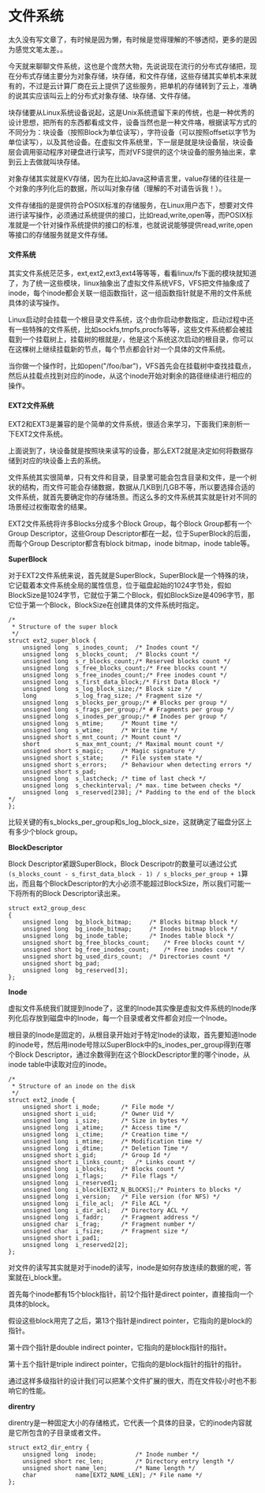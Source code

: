 # 文件系统



太久没有写文章了，有时候是因为懒，有时候是觉得理解的不够透彻，更多的是因为感觉文笔太差。。

今天就来聊聊文件系统，这也是个庞然大物，先说说现在流行的分布式存储把，现在分布式存储主要分为对象存储，块存储，和文件存储，这些存储其实单机本来就有的，不过是云计算厂商在云上提供了这些服务，把单机的存储转到了云上，准确的说其实应该叫云上的分布式对象存储、块存储、文件存储。

块存储要从Linux系统设备说起，这是Unix系统遗留下来的传统，也是一种优秀的设计思想，把所有的东西都看成文件，设备当然也是一种文件咯，根据读写方式的不同分为：块设备（按照Block为单位读写），字符设备（可以按照offset以字节为单位读写），以及其他设备。在虚拟文件系统里，下一层是就是块设备层，块设备层会调用驱动程序对硬盘进行读写，而对VFS提供的这个块设备的服务抽出来，拿到云上去做就叫块存储。

对象存储其实就是KV存储，因为在比如Java这种语言里，value存储的往往是一个对象的序列化后的数据，所以叫对象存储（理解的不对请告诉我！）。

文件存储指的是提供符合POSIX标准的存储服务，在Linux用户态下，想要对文件进行读写操作，必须通过系统提供的接口，比如read,write,open等，而POSIX标准就是一个针对操作系统提供的接口的标准，也就说说能够提供read,write,open等接口的存储服务就是文件存储。

#### 文件系统

其实文件系统茫茫多，ext,ext2,ext3,ext4等等等，看看linux/fs下面的模块就知道了，为了统一这些模块，linux抽象出了虚拟文件系统VFS，VFS把文件抽象成了inode，每个inode都会关联一组函数指针，这一组函数指针就是不用的文件系统具体的读写操作。

Linux启动时会挂载一个根目录文件系统，这个由你启动参数指定，启动过程中还有一些特殊的文件系统，比如sockfs,tmpfs,procfs等等，这些文件系统都会被挂载到一个挂载树上，挂载树的根就是`/`，他是这个系统这次启动的根目录，你可以在这棵树上继续挂载新的节点，每个节点都会针对一个具体的文件系统。

当你做一个操作时，比如open("/foo/bar")，VFS首先会在挂载树中查找挂载点，然后从挂载点找到对应的inode，从这个inode开始对剩余的路径继续进行相应的操作。

#### EXT2文件系统

EXT2和EXT3是兼容的是个简单的文件系统，很适合来学习，下面我们来剖析一下EXT2文件系统。

上面说到了，块设备就是按照块来读写的设备，那么EXT2就是决定如何将数据存储到对应的块设备上去的系统。

文件系统其实很简单，只有文件和目录，目录里可能会包含目录和文件，是一个树状的结构，而文件可能会存储数据，数据从几KB到几GB不等，所以要选择合适的文件系统，就首先要确定你的存储场景。而这么多的文件系统其实就是针对不同的场景经过权衡取舍的结果。

EXT2文件系统将许多Blocks分成多个Block Group，每个Block Group都有一个Group Descriptor，这些Group Descriptor都在一起，位于SuperBlock的后面，而每个Group Descriptor都含有block bitmap，inode bitmap，inode table等。

**SuperBlock**

对于EXT2文件系统来说，首先就是SuperBlock，SuperBlock是一个特殊的块，它记载着本文件系统全局的属性信息，位于磁盘起始的1024字节处，假如BlockSize是1024字节，它就位于第二个Block，假如BlockSize是4096字节，那它位于第一个Block，BlockSize在创建具体的文件系统时指定。

```
/*
 * Structure of the super block
 */
struct ext2_super_block {
	unsigned long  s_inodes_count;	/* Inodes count */
	unsigned long  s_blocks_count;	/* Blocks count */
	unsigned long  s_r_blocks_count;/* Reserved blocks count */
	unsigned long  s_free_blocks_count;/* Free blocks count */
	unsigned long  s_free_inodes_count;/* Free inodes count */
	unsigned long  s_first_data_block;/* First Data Block */
	unsigned long  s_log_block_size;/* Block size */
	long           s_log_frag_size;	/* Fragment size */
	unsigned long  s_blocks_per_group;/* # Blocks per group */
	unsigned long  s_frags_per_group;/* # Fragments per group */
	unsigned long  s_inodes_per_group;/* # Inodes per group */
	unsigned long  s_mtime;		/* Mount time */
	unsigned long  s_wtime;		/* Write time */
	unsigned short s_mnt_count;	/* Mount count */
	short          s_max_mnt_count;	/* Maximal mount count */
	unsigned short s_magic;		/* Magic signature */
	unsigned short s_state;		/* File system state */
	unsigned short s_errors;	/* Behaviour when detecting errors */
	unsigned short s_pad;
	unsigned long  s_lastcheck;	/* time of last check */
	unsigned long  s_checkinterval;	/* max. time between checks */
	unsigned long  s_reserved[238];	/* Padding to the end of the block */
};
```

比较关键的有s\_blocks\_per\_group和s\_log\_block\_size，这就确定了磁盘分区上有多少个block group。

**BlockDescriptor**

Block Descriptor紧跟SuperBlock，Block Descripotr的数量可以通过公式 `(s_blocks_count - s_first_data_block - 1) / s_blocks_per_group + 1`算出，而且每个BlockDescriptor的大小必须不能超过BlockSize，所以我们可能一下将所有的Block Descriptor读出来。

```
struct ext2_group_desc
{
	unsigned long  bg_block_bitmap;		/* Blocks bitmap block */
	unsigned long  bg_inode_bitmap;		/* Inodes bitmap block */
	unsigned long  bg_inode_table;		/* Inodes table block */
	unsigned short bg_free_blocks_count;	/* Free blocks count */
	unsigned short bg_free_inodes_count;	/* Free inodes count */
	unsigned short bg_used_dirs_count;	/* Directories count */
	unsigned short bg_pad;
	unsigned long  bg_reserved[3];
};
```

**Inode**

虚拟文件系统我们就提到Inode了，这里的Inode其实像是虚拟文件系统的Inode序列化后存放到磁盘中的Inode，每一个目录或者文件都会对应一个Inode。

根目录的Inode是固定的，从根目录开始对于特定Inode的读取，首先要知道Inode的inode号，然后用inode号除以SuperBlock中的s\_inodes\_per\_group得到在哪个Block Descriptor，通过余数得到在这个BlockDescriptor里的哪个inode，从inode table中读取对应的inode。

```
/*
 * Structure of an inode on the disk
 */
struct ext2_inode {
	unsigned short i_mode;		/* File mode */
	unsigned short i_uid;		/* Owner Uid */
	unsigned long  i_size;		/* Size in bytes */
	unsigned long  i_atime;		/* Access time */
	unsigned long  i_ctime;		/* Creation time */
	unsigned long  i_mtime;		/* Modification time */
	unsigned long  i_dtime;		/* Deletion Time */
	unsigned short i_gid;		/* Group Id */
	unsigned short i_links_count;	/* Links count */
	unsigned long  i_blocks;	/* Blocks count */
	unsigned long  i_flags;		/* File flags */
	unsigned long  i_reserved1;
	unsigned long  i_block[EXT2_N_BLOCKS];/* Pointers to blocks */
	unsigned long  i_version;	/* File version (for NFS) */
	unsigned long  i_file_acl;	/* File ACL */
	unsigned long  i_dir_acl;	/* Directory ACL */
	unsigned long  i_faddr;		/* Fragment address */
	unsigned char  i_frag;		/* Fragment number */
	unsigned char  i_fsize;		/* Fragment size */
	unsigned short i_pad1;
	unsigned long  i_reserved2[2];
};
```

对文件的读写其实就是对于inode的读写，inode是如何存放连续的数据的呢，答案就在i\_block里。

首先每个inode都有15个block指针，前12个指针是direct pointer，直接指向一个具体的block。

假设这些block用完了之后，第13个指针是indirect pointer，它指向的是block的指针。

第十四个指针是double indirect pointer，它指向的是block指针的指针。

第十五个指针是triple indirect pointer，它指向的是block指针的指针的指针。

通过这样多级指针的设计我们可以把某个文件扩展的很大，而在文件较小时也不影响它的性能。

**direntry**

direntry是一种固定大小的存储格式，它代表一个具体的目录，它的inode内容就是它所包含的子目录或者文件。

```
struct ext2_dir_entry {
	unsigned long  inode;			/* Inode number */
	unsigned short rec_len;			/* Directory entry length */
	unsigned short name_len;		/* Name length */
	char           name[EXT2_NAME_LEN];	/* File name */
};
```
